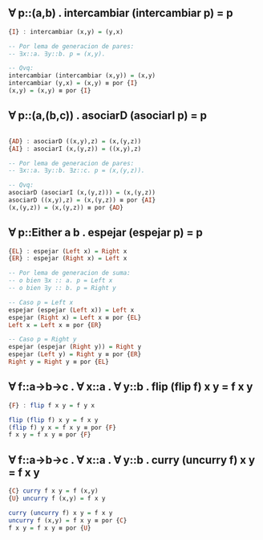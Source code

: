 ## ∀ p::(a,b) . intercambiar (intercambiar p) = p
```haskell
{I} : intercambiar (x,y) = (y,x)

-- Por lema de generacion de pares:
-- ∃x::a. ∃y::b. p = (x,y).

-- Qvq:
intercambiar (intercambiar (x,y)) = (x,y) 
intercambiar (y,x) = (x,y) ≡ por {I}
(x,y) = (x,y) ≡ por {I}   

```
## ∀ p::(a,(b,c)) . asociarD (asociarI p) = p
```haskell

{AD} : asociarD ((x,y),z) = (x,(y,z))
{AI} : asociarI (x,(y,z)) = ((x,y),z)

-- Por lema de generacion de pares:
-- ∃x::a. ∃y::b. ∃z::c. p = (x,(y,z)).

-- Qvq: 
asociarD (asociarI (x,(y,z))) = (x,(y,z)) 
asociarD ((x,y),z) = (x,(y,z)) ≡ por {AI}
(x,(y,z)) = (x,(y,z)) ≡ por {AD}  
```
## ∀ p::Either a b . espejar (espejar p) = p
```haskell
{EL} : espejar (Left x) = Right x
{ER} : espejar (Right x) = Left x

-- Por lema de generacion de suma:
-- o bien ∃x :: a. p = Left x
-- o bien ∃y :: b. p = Right y

-- Caso p = Left x
espejar (espejar (Left x)) = Left x
espejar (Right x) = Left x ≡ por {EL}
Left x = Left x ≡ por {ER}

-- Caso p = Right y
espejar (espejar (Right y)) = Right y
espejar (Left y) = Right y ≡ por {ER}
Right y = Right y ≡ por {EL}
```

## ∀ f::a->b->c . ∀ x::a . ∀ y::b . flip (flip f) x y = f x y
```haskell
{F} : flip f x y = f y x

flip (flip f) x y = f x y 
(flip f) y x = f x y ≡ por {F}
f x y = f x y ≡ por {F}
```
## ∀ f::a->b->c . ∀ x::a . ∀ y::b . curry (uncurry f) x y = f x y
```haskell
{C} curry f x y = f (x,y)
{U} uncurry f (x,y) = f x y

curry (uncurry f) x y = f x y 
uncurry f (x,y) = f x y ≡ por {C}
f x y = f x y ≡ por {U}
```
